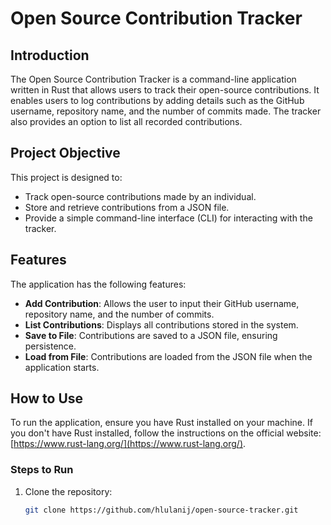 # Open Source Contribution Tracker

## Introduction
The Open Source Contribution Tracker is a command-line application written in Rust that allows users to track their open-source contributions. It enables users to log contributions by adding details such as the GitHub username, repository name, and the number of commits made. The tracker also provides an option to list all recorded contributions.

## Project Objective
This project is designed to:
- Track open-source contributions made by an individual.
- Store and retrieve contributions from a JSON file.
- Provide a simple command-line interface (CLI) for interacting with the tracker.

## Features
The application has the following features:
- **Add Contribution**: Allows the user to input their GitHub username, repository name, and the number of commits.
- **List Contributions**: Displays all contributions stored in the system.
- **Save to File**: Contributions are saved to a JSON file, ensuring persistence.
- **Load from File**: Contributions are loaded from the JSON file when the application starts.

## How to Use
To run the application, ensure you have Rust installed on your machine. If you don't have Rust installed, follow the instructions on the official website: [https://www.rust-lang.org/](https://www.rust-lang.org/).

### Steps to Run
1. Clone the repository:
   ```bash
   git clone https://github.com/hlulanij/open-source-tracker.git
